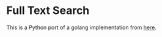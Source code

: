 # Full Text Search

This is a Python port of a golang implementation from  [here](https://artem.krylysov.com/blog/2020/07/28/lets-build-a-full-text-search-engine/).
